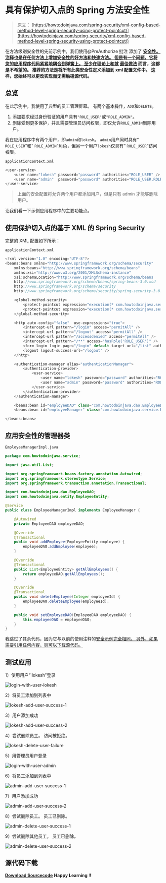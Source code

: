 # 具有保护切入点的 Spring 方法安全性

> 原文： [https://howtodoinjava.com/spring-security/xml-config-based-method-level-spring-security-using-protect-pointcut/](https://howtodoinjava.com/spring-security/xml-config-based-method-level-spring-security-using-protect-pointcut/)

在方法级别安全性的先前示例中，我们使用@PreAuthorize 批注 添加了 [**安全性。 注释也是在任何方法上增加安全性的好方法和快速方法。 但是有一个问题，它将您的应用程序代码紧紧地耦合到弹簧上。 至少在理论上和就**](//howtodoinjava.com/spring/spring-security/spring-3-method-level-security-example-using-preauthorize-and-secured/ "Spring 3 method level security example using @PreAuthorize and @Secured") **[**最佳做法**](//howtodoinjava.com/java-best-practices/ "Java Best Practices") 而言，这都是不希望的。 推荐的方法是将所有此类安全性定义添加到 xml 配置文件中。 这样，您始终可以更改实现而无需触碰源代码。**

## 总览

在此示例中，我使用了典型的员工管理屏幕。 有两个基本操作，`ADD`和`DELETE`。

1.  添加要求经过身份验证的用户具有`"ROLE_USER"`或`"ROLE_ADMIN"`。
2.  删除受到更多保护，并且需要管理员访问权限，即仅允许`ROLE_ADMIN`删除用户。

我在应用程序中有两个用户，即`admin`和`lokesh`。 `admin`用户同时具有“ `ROLE_USER`”和“ `ROLE_ADMIN`”角色，但另一个用户`lokesh`仅具有“ `ROLE_USER`”访问权限。

`applicationContext.xml`

```java
<user-service>
	<user name="lokesh" password="password" authorities="ROLE_USER" />
	<user name="admin"  password="password" authorities="ROLE_USER,ROLE_ADMIN" />
</user-service>

```

> 上面的安全配置将允许两个用户都添加用户，但是只有 admin 才能够删除用户。

让我们看一下示例应用程序中的主要功能点。

## 使用保护切入点的基于 XML 的 Spring Security

完整的 XML 配置如下所示：

`applicationContext.xml`

```java
<?xml version="1.0" encoding="UTF-8"?>
<beans:beans xmlns="http://www.springframework.org/schema/security"
	xmlns:beans="http://www.springframework.org/schema/beans" 
	xmlns:xsi="http://www.w3.org/2001/XMLSchema-instance"
	xsi:schemaLocation="http://www.springframework.org/schema/beans
	http://www.springframework.org/schema/beans/spring-beans-3.0.xsd
	http://www.springframework.org/schema/security
	http://www.springframework.org/schema/security/spring-security-3.0.3.xsd">

	<global-method-security>
		<protect-pointcut expression="execution(* com.howtodoinjava.service.*Impl.add*(..))" access="ROLE_USER"/>
		<protect-pointcut expression="execution(* com.howtodoinjava.service.*Impl.delete*(..))" access="ROLE_ADMIN"/>
	</global-method-security>

	<http auto-config="false"  use-expressions="true">
		<intercept-url pattern="/login" access="permitAll" />
		<intercept-url pattern="/logout" access="permitAll" />
		<intercept-url pattern="/accessdenied" access="permitAll" />
		<intercept-url pattern="/**" access="hasRole('ROLE_USER')" />
		<form-login login-page="/login" default-target-url="/list" authentication-failure-url="/accessdenied" />
		<logout logout-success-url="/logout" />
	</http>

	<authentication-manager alias="authenticationManager">
        <authentication-provider>
            <user-service>
                <user name="lokesh" password="password" authorities="ROLE_USER" />
                <user name="admin" password="password" authorities="ROLE_USER,ROLE_ADMIN" />
            </user-service>
        </authentication-provider>
    </authentication-manager>

    <beans:bean id="employeeDAO" class="com.howtodoinjava.dao.EmployeeDaoImpl" />
    <beans:bean id="employeeManager" class="com.howtodoinjava.service.EmployeeManagerImpl" />

</beans:beans>

```

## 应用安全性的管理器类

`EmployeeManagerImpl.java`

```java
package com.howtodoinjava.service;

import java.util.List;

import org.springframework.beans.factory.annotation.Autowired;
import org.springframework.stereotype.Service;
import org.springframework.transaction.annotation.Transactional;

import com.howtodoinjava.dao.EmployeeDAO;
import com.howtodoinjava.entity.EmployeeEntity;

@Service
public class EmployeeManagerImpl implements EmployeeManager {

	@Autowired
    private EmployeeDAO employeeDAO;

	@Override
	@Transactional
	public void addEmployee(EmployeeEntity employee) {
		employeeDAO.addEmployee(employee);
	}

	@Override
	@Transactional
	public List<EmployeeEntity> getAllEmployees() {
		return employeeDAO.getAllEmployees();
	}

	@Override
	@Transactional
	public void deleteEmployee(Integer employeeId) {
		employeeDAO.deleteEmployee(employeeId);
	}

	public void setEmployeeDAO(EmployeeDAO employeeDAO) {
		this.employeeDAO = employeeDAO;
	}
}

```

我跳过了其余代码，因为它与以前的使用注释的[安全示例完全相同。 另外，如果需要引用任何内容，则可以下载源代码。](//howtodoinjava.com/spring/spring-security/spring-3-method-level-security-example-using-preauthorize-and-secured/ "Spring 3 method level security example using @PreAuthorize and @Secured")

## 测试应用

1）使用用户“ lokesh”登录

![login-with-user-lokesh](img/9db76cb60037fe6e2cbbf134fd2e7e37.jpg)

2）将员工添加到列表中

![lokesh-add-user-success-1](img/c50af2e86a33d51eaf2efc15ae446383.jpg)

3）用户添加成功

![lokesh-add-user-success-2](img/62d1909911c0e26adb93acf161826dcb.jpg)

4）尝试删除员工。 访问被拒绝。

![lokesh-delete-user-failure](img/d6ee51cadf91a213aec95208fcd57a02.jpg)

5）用管理员用户登录

![login-with-user-admin](img/f271bfcc86778ed9cb19f484a853ea5b.jpg)

6）将员工添加到列表中

![admin-add-user-success-1](img/6ff16de44d3e40eae9bdc1366a14e4d7.jpg)

7）用户添加成功

![admin-add-user-success-2](img/f0f4c5a3890e538aade0101237f1a0bf.jpg)

8）尝试删除员工。 员工已删除。

![admin-delete-user-success-1](img/a2253145008313768f1f9c9d39e91cfb.jpg)

9）尝试删除其他员工。 员工已删除。

![admin-delete-user-success-2](img/c6586a02449a3b5b71c3030170022125.jpg)

## 源代码下载

[**Download Sourcecode**](https://drive.google.com/file/d/0B7yo2HclmjI4M0hha2JHWXdHOTQ/edit?usp=sharing "Sourcecode of xml based method level spring security")
**Happy Learning !!**